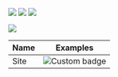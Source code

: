 [![](https://img.shields.io/badge/Autor-Joviano_Silveira-red.svg)](https://www.joviano.com/)
[![](https://img.shields.io/badge/python-3.6+-blue.svg)](https://www.python.org/)
[![](https://img.shields.io/badge/P-blue.svg)](https://www.python.org/)

[![](https://img.shields.io/youtube/channel/views/JovianoSilveira?style=social)](https://www.python.org/)




| Name | Examples |
| --- | --- |
| Site | ![Custom badge](https://youtube.com/jovianosilveira) |

